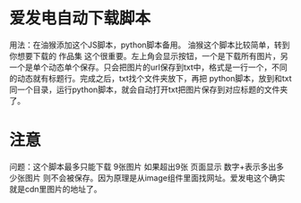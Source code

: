 # 爱发电自动下载脚本
用法：在油猴添加这个JS脚本，python脚本备用。
油猴这个脚本比较简单，转到你想要下载的 作品集 这个很重要。左上角会显示按钮，一个是下载所有图片，另一个是单个动态单个保存。只会把图片的url保存到txt中，格式是一行一个，不同的动态就有标题行。完成之后，txt找个文件夹放下，再把
python脚本，放到和txt同一个目录，运行python脚本，就会自动打开txt把图片保存到对应标题的文件夹了。

# 注意
问题：这个脚本最多只能下载 9张图片 如果超出9张 页面显示 数字+表示多出多少张图片 则不会被保存。因为原理是从image组件里面找网址。爱发电这个确实就是cdn里图片的地址了。
